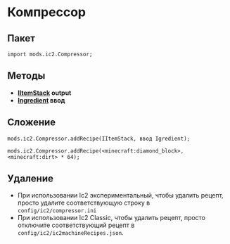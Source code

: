 # Компрессор

## Пакет

`import mods.ic2.Compressor;`

## Методы

- **[IItemStack](/Vanilla/Items/IItemStack/) output**
- **[Ingredient](/Vanilla/Variable_Types/IIngredient/) ввод**

## Сложение

```zenscript
mods.ic2.Compressor.addRecipe(IItemStack, ввод Igredient);

mods.ic2.Compressor.addRecipe(<minecraft:diamond_block>, <minecraft:dirt> * 64);
```

## Удаление

- При использовании Ic2 экспериментальный, чтобы удалить рецепт, просто удалите соответствующую строку в `config/ic2/compressor.ini`
- При использовании Ic2 Classic, чтобы удалить рецепт, просто отключите соответствующий рецепт в `config/ic2/ic2machineRecipes.json`.